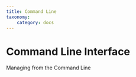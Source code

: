 ```yaml
---
title: Command Line
taxonomy:
    category: docs
---
```


# Command Line Interface

Managing from the Command Line
